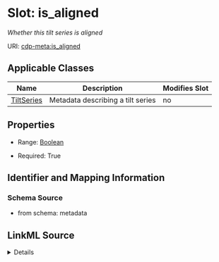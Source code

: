 # Slot: is_aligned


_Whether this tilt series is aligned_



URI: [cdp-meta:is_aligned](metadatais_aligned)



<!-- no inheritance hierarchy -->




## Applicable Classes

| Name | Description | Modifies Slot |
| --- | --- | --- |
[TiltSeries](TiltSeries.md) | Metadata describing a tilt series |  no  |







## Properties

* Range: [Boolean](Boolean.md)

* Required: True





## Identifier and Mapping Information







### Schema Source


* from schema: metadata




## LinkML Source

<details>
```yaml
name: is_aligned
description: Whether this tilt series is aligned
from_schema: metadata
exact_mappings:
- cdp-common:tiltseries_is_aligned
rank: 1000
alias: is_aligned
owner: TiltSeries
domain_of:
- TiltSeries
range: boolean
required: true
inlined: true
inlined_as_list: true

```
</details>